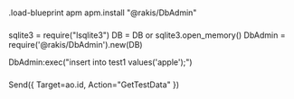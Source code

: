 
###
.load-blueprint apm
apm.install "@rakis/DbAdmin"
###
sqlite3 = require("lsqlite3")
DB = DB or sqlite3.open_memory()
DbAdmin = require('@rakis/DbAdmin').new(DB)


DbAdmin:exec("insert into test1 values('apple');")
###
Send({ Target=ao.id, Action="GetTestData" })
